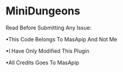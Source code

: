 # MiniDungeons

Read Before Submitting Any Issue:

•This Code Belongs To MasApip And Not Me

•I Have Only Modified This Plugin 

•All Credits Goes To MasApip
